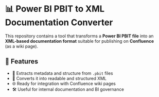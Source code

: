 # 📊 Power BI PBIT to XML Documentation Converter

This repository contains a tool that transforms a **Power BI PBIT file** into an **XML-based documentation format** suitable for publishing on **Confluence** (as a wiki page).

## 🚀 Features

- 🔄 Extracts metadata and structure from `.pbit` files
- 📄 Converts it into readable and structured XML
- 🌐 Ready for integration with Confluence wiki pages
- 🛠️ Useful for internal documentation and BI governance

